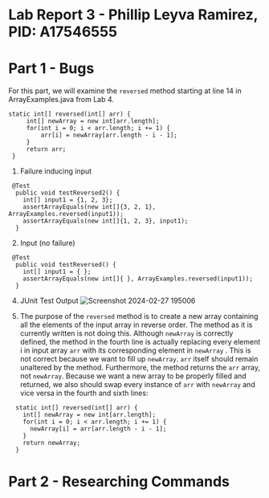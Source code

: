 # Lab Report 3 - Phillip Leyva Ramirez, PID: A17546555
# Part 1 - Bugs

For this part, we will examine the `reversed` method starting at line 14 in ArrayExamples.java from Lab 4. 

 ```
 static int[] reversed(int[] arr) {
      int[] newArray = new int[arr.length];
      for(int i = 0; i < arr.length; i += 1) {
          arr[i] = newArray[arr.length - i - 1];
      }
      return arr;
  }
```

1. Failure inducing input
```
 @Test
  public void testReversed2() {
    int[] input1 = {1, 2, 3};
    assertArrayEquals(new int[]{3, 2, 1}, ArrayExamples.reversed(input1));
    assertArrayEquals(new int[]{1, 2, 3}, input1);
  }
```

2. Input (no failure)
```
 @Test
  public void testReversed() {
    int[] input1 = { };
    assertArrayEquals(new int[]{ }, ArrayExamples.reversed(input1));
  }
  ```

4. JUnit Test Output
![Screenshot 2024-02-27 195006](https://github.com/pleyvaramirez/cse15l-lab-reports/assets/156385234/3099c32d-53ff-4ac2-9cd8-e7c965e0f450)


5. The purpose of the `reversed` method is to create a new array containing all the elements of the input array in reverse order. The method as it is currently written is not doing this. Although `newArray` is correctly defined, the method in the fourth line is actually replacing every element i in input array `arr` with its corresponding element in `newArray` . This is not correct because we want to fill up `newArray`. `arr` itself should remain unaltered by the method. Furthermore, the method returns the `arr` array, not `newArray`. Because we want a new array to be properly filled and returned, we also should swap every instance of `arr` with `newArray` and vice versa in the fourth and sixth lines:
```
  static int[] reversed(int[] arr) {
    int[] newArray = new int[arr.length];
    for(int i = 0; i < arr.length; i += 1) {
      newArray[i] = arr[arr.length - i - 1];
    }
    return newArray;
  }
```

# Part 2 - Researching Commands

